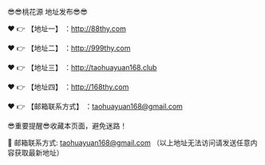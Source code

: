 

😎😎桃花源 地址发布😎😎

❤️ 👉 【地址一】 ：http://88thy.com

❤️ 👉 【地址二】 ：http://999thy.com

❤️ 👉 【地址三】 ：http://taohuayuan168.club

❤️ 👉 【地址四】 ：http://168thy.com

❤️ 👉 【邮箱联系方式】 ：taohuayuan168@gmail.com

😎重要提醒😎收藏本页面，避免迷路！


📧 邮箱联系方式: taohuayuan168@gmail.com （以上地址无法访问请发送任意内容获取最新地址）
